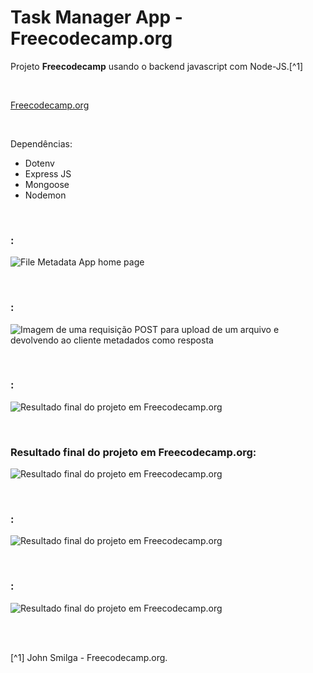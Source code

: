 # Task Manager App - Freecodecamp.org


Projeto **Freecodecamp** usando o backend javascript com Node-JS.[^1]

<br />

[Freecodecamp.org](https://www.freecodecamp.org/learn/back-end-development-and-apis/)



<br />


Dependências:

- Dotenv
- Express JS
- Mongoose
- Nodemon




<br />

### :          
![File Metadata App home page](/public/images/)



<br />

### :          
![Imagem de uma requisição POST para upload de um arquivo e devolvendo ao cliente metadados como resposta](/public/images/)






<br />


### :               
![Resultado final do projeto em Freecodecamp.org](/public/images/)





<br />


### Resultado final do projeto em Freecodecamp.org:               
![Resultado final do projeto em Freecodecamp.org](/public/images/)





<br />


### :               
![Resultado final do projeto em Freecodecamp.org](/public/images/)





<br />


### :               
![Resultado final do projeto em Freecodecamp.org](/public/images/)





<br />
<br />

[^1] John Smilga - Freecodecamp.org.







